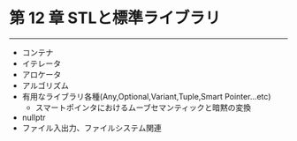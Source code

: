 # 第 12 章 STLと標準ライブラリ

----------

* コンテナ
* イテレータ
* アロケータ
* アルゴリズム
* 有用なライブラリ各種(Any,Optional,Variant,Tuple,Smart Pointer...etc)
    * スマートポインタにおけるムーブセマンティックと暗黙の変換
* nullptr
* ファイル入出力、ファイルシステム関連
